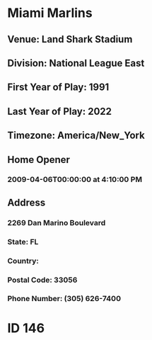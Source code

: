 # Miami Marlins
## Venue: Land Shark Stadium
## Division: National League East
## First Year of Play: 1991
## Last Year of Play: 2022
## Timezone: America/New_York
## Home Opener
### 2009-04-06T00:00:00 at 4:10:00 PM
## Address
### 2269 Dan Marino Boulevard
### State: FL
### Country: 
### Postal Code: 33056
### Phone Number: (305) 626-7400
# ID 146
